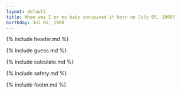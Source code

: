 ```yaml
---
layout: default
title: When was I or my baby conceived if born on July 05, 1908?
birthday: Jul 05, 1908
---
```


{% include header.md %}

{% include guess.md %}

{% include calculate.md %}

{% include safety.md %}

{% include footer.md %}



